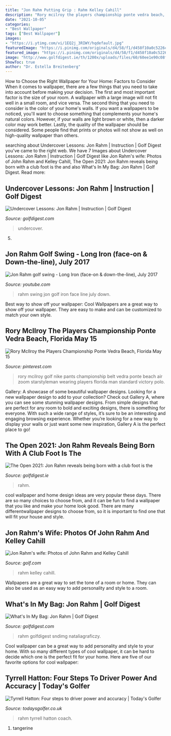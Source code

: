 ```yaml
---
title: "Jon Rahm Putting Grip : Rahm Kelley Cahill"
description: "Rory mcilroy the players championship ponte vedra beach, florida may 15"
date: "2021-10-05"
categories:
- "Best Wallpaper"
tags: ["Best Wallpaper"]
images:
- "https://i.ytimg.com/vi/1EQ2j_3RIWY/hqdefault.jpg"
featuredImage: "https://i.pinimg.com/originals/d4/58/f1/d458f10a0c5226c20d73b0cab5213597.jpg"
featured_image: "https://i.pinimg.com/originals/d4/58/f1/d458f10a0c5226c20d73b0cab5213597.jpg"
image: "http://www.golfdigest.ie/th/1200x/uploads/files/60/60ee1e90c08f5_Scottish+Open+2021+_EC90282.JPG"
ShowToc: true
author: "Dr. Estella Breitenberg"
---
```



How to Choose the Right Wallpaper for Your Home: Factors to Consider
When it comes to wallpaper, there are a few things that you need to take into account before making your decision. The first and most important factor is the size of your room. A wallpaper with a large image will not fit well in a small room, and vice versa. 
The second thing that you need to consider is the color of your home's walls. If you want a wallpapers to be noticed, you'll want to choose something that complements your home's natural colors. However, if your walls are light brown or white, then a darker color may work better. 
Lastly, the quality of the wallpaper should be considered. Some people find that prints or photos will not show as well on high-quality wallpaper than others.

	

		
searching about Undercover Lessons: Jon Rahm | Instruction | Golf Digest you've came to the right web. We have 7 Images about Undercover Lessons: Jon Rahm | Instruction | Golf Digest like Jon Rahm&#039;s wife: Photos of John Rahm and Kelley Cahill, The Open 2021: Jon Rahm reveals being born with a club foot is the and also What&#039;s In My Bag: Jon Rahm | Golf Digest. Read more:
		
    
## Undercover Lessons: Jon Rahm | Instruction | Golf Digest

<img loading=lazy src="https://golfdigest.sports.sndimg.com/content/dam/images/golfdigest/fullset/2018/09/18/5ba0fb51d13b8a2d32b268eb_JR_undercover.jpg.rend.hgtvcom.616.862.suffix/1573248592636.jpeg" onerror="this.onerror=null;this.src='https://tse1.mm.bing.net/th?id=OIP.7Y_GCampc7sns9CH-U2ClQHaKX&amp;pid=15.1';" alt="Undercover Lessons: Jon Rahm | Instruction | Golf Digest">

_Source: golfdigest.com_

>undercover. 

	

5.

    
## Jon Rahm Golf Swing - Long Iron (face-on &amp; Down-the-line), July 2017

<img loading=lazy src="https://i.ytimg.com/vi/1EQ2j_3RIWY/hqdefault.jpg" onerror="this.onerror=null;this.src='https://tse2.mm.bing.net/th?id=OIP.qZr2z96oKZg2BLJbqhU5SwHaFj&amp;pid=15.1';" alt="Jon Rahm golf swing - Long Iron (face-on &amp; down-the-line), July 2017">

_Source: youtube.com_

>rahm swing jon golf iron face line july down. 

	

Best way to show off your wallpaper:
Cool Wallpapers are a great way to show off your wallpaper. They are easy to make and can be customized to match your own style.

    
## Rory McIlroy The Players Championship Ponte Vedra Beach, Florida May 15

<img loading=lazy src="https://i.pinimg.com/originals/d4/58/f1/d458f10a0c5226c20d73b0cab5213597.jpg" onerror="this.onerror=null;this.src='https://tse3.mm.bing.net/th?id=OIP.fcvBsHVXuC_xsvSnMvCkIwAAAA&amp;pid=15.1';" alt="Rory McIlroy the Players Championship Ponte Vedra Beach, Florida May 15">

_Source: pinterest.com_

>rory mcilroy golf nike pants championship belt vedra ponte beach air zoom starstyleman wearing players florida man standard victory polo. 

	

Gallery: A showcase of some beautiful wallpaper designs.
Looking for a new wallpaper design to add to your collection? Check out Gallery A, where you can see some stunning wallpaper designs. From simple designs that are perfect for any room to bold and exciting designs, there is something for everyone. With such a wide range of styles, it’s sure to be an interesting and engaging browsing experience. Whether you’re looking for a new way to display your walls or just want some new inspiration, Gallery A is the perfect place to go!





	
	
    
## The Open 2021: Jon Rahm Reveals Being Born With A Club Foot Is The

<img loading=lazy src="http://www.golfdigest.ie/th/1200x/uploads/files/60/60ee1e90c08f5_Scottish+Open+2021+_EC90282.JPG" onerror="this.onerror=null;this.src='https://tse1.mm.bing.net/th?id=OIP.iI50fzxUcfKkQALgPl_cswHaE8&amp;pid=15.1';" alt="The Open 2021: Jon Rahm reveals being born with a club foot is the">

_Source: golfdigest.ie_

>rahm. 

	

cool wallpaper and home design ideas are very popular these days. There are so many choices to choose from, and it can be fun to find a wallpaper that you like and make your home look good. There are many differentwallpaper designs to choose from, so it is important to find one that will fit your house and style.

    
## Jon Rahm&#039;s Wife: Photos Of John Rahm And Kelley Cahill

<img loading=lazy src="https://golf.com/wp-content/uploads/2019/12/kelley-cahill-jon-rahm.jpg" onerror="this.onerror=null;this.src='https://tse1.mm.bing.net/th?id=OIP.hpF65bDp0YMcANlOXGhcbAHaEH&amp;pid=15.1';" alt="Jon Rahm&#039;s wife: Photos of John Rahm and Kelley Cahill">

_Source: golf.com_

>rahm kelley cahill. 

	

Wallpapers are a great way to set the tone of a room or home. They can also be used as an easy way to add personality and style to a room.

    
## What&#039;s In My Bag: Jon Rahm | Golf Digest

<img loading=lazy src="https://golfdigest.sports.sndimg.com/content/dam/images/golfdigest/fullset/2018/08/27/5b844794d09e3556e6f3c793_Jon-Rahm-wimb-golf-bag-with-stats.jpg.rend.hgtvcom.966.725.suffix/1573247638704.jpeg" onerror="this.onerror=null;this.src='https://tse1.mm.bing.net/th?id=OIP.N82DdhtjeLw7IOm32LnlKgHaFj&amp;pid=15.1';" alt="What&#039;s In My Bag: Jon Rahm | Golf Digest">

_Source: golfdigest.com_

>rahm golfdigest sndimg nataliagraficzy. 

	

Cool wallpaper can be a great way to add personality and style to your home. With so many different types of cool wallpaper, it can be hard to decide which one is the perfect fit for your home. Here are five of our favorite options for cool wallpaper: 

    
## Tyrrell Hatton: Four Steps To Driver Power And Accuracy | Today&#039;s Golfer

<img loading=lazy src="https://www.todaysgolfer.co.uk/PageFiles/1088424/Tyrrell-Hatton-6.jpg" onerror="this.onerror=null;this.src='https://tse4.mm.bing.net/th?id=OIP.D2kDDHYOFo_0voPnjyfx1AHaFI&amp;pid=15.1';" alt="Tyrrell Hatton: Four steps to driver power and accuracy | Today&#039;s Golfer">

_Source: todaysgolfer.co.uk_

>rahm tyrrell hatton coach. 

	

1. tangerine 

